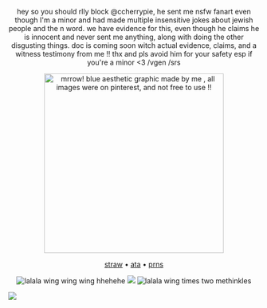<p align="center"> hey so you should rlly block @ccherrypie, he sent me nsfw fanart even though I'm a minor and had made multiple insensitive jokes about jewish people and the n word. we have evidence for this, even though he claims he is innocent and never sent me anything, along with doing the other disgusting things. doc is coming soon witch actual evidence, claims, and a witness testimony from me !! thx and pls avoid him for your safety esp if you're a minor <3 /vgen /srs <p align="center">
<p align="center"><a target="_blank"><img src="https://github.com/user-attachments/assets/7d7fb31f-1a9c-477c-8fb4-f40fb19f4c72" alt="mrrow! blue aesthetic graphic made by me , all images were on pinterest, and not free to use !!" title="blue aesthetic graphic .ᐟ gif was made by me , all images were on pinterest, NOT FREE TO USE .ᐟ" width="360" height="360"><p align="center">
<p align="center"> <a href="https://4lung.straw.page">straw</a> • <a href="https://greenbean.atabook.org">ata</a> • <a href="https://pronouns.cc/@funfettimix">prns</a> <p align="center">
<p align="center">
    <img src="https://watermelon.crd.co/assets/images/gallery01/450da4a9.gif?v=bc28efca" title="lalala wing wing wing hhehehe">
  <img src="https://komarev.com/ghpvc/?username=greenbeanX3-username&color=000ECB&style=plastic&label=ꉂ(˵˃+ᗜ+˂˵)+𓆩♡𓆪+apocalypse's+averted+!!+──★+˙☔+!!+++++++++++++++++&abreviated=true">
  <img src="https://watermelon.crd.co/assets/images/gallery01/904808c8.gif?v=bc28efca" title="lalala wing times two methinkles">
</p>

![](https://hit.yhype.me/github/profile?account_id=196847782)
